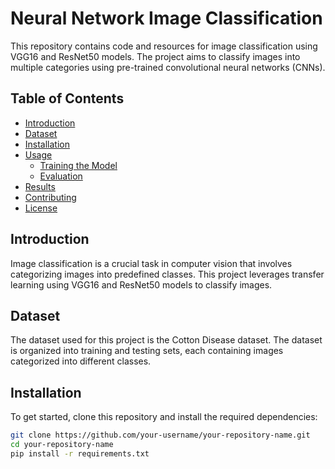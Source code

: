 # Neural Network Image Classification

This repository contains code and resources for image classification using VGG16 and ResNet50 models. The project aims to classify images into multiple categories using pre-trained convolutional neural networks (CNNs).

## Table of Contents

- [Introduction](#introduction)
- [Dataset](#dataset)
- [Installation](#installation)
- [Usage](#usage)
  - [Training the Model](#training-the-model)
  - [Evaluation](#evaluation)
- [Results](#results)
- [Contributing](#contributing)
- [License](#license)

## Introduction

Image classification is a crucial task in computer vision that involves categorizing images into predefined classes. This project leverages transfer learning using VGG16 and ResNet50 models to classify images.

## Dataset

The dataset used for this project is the Cotton Disease dataset. The dataset is organized into training and testing sets, each containing images categorized into different classes.

## Installation

To get started, clone this repository and install the required dependencies:

```bash
git clone https://github.com/your-username/your-repository-name.git
cd your-repository-name
pip install -r requirements.txt
